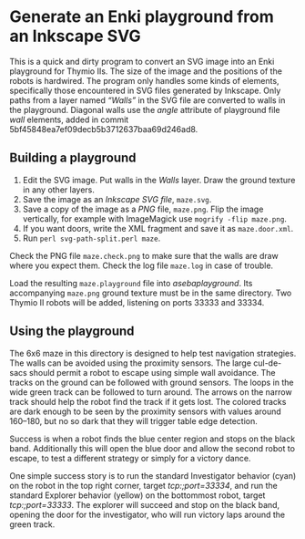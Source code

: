 # Generate an Enki playground from an Inkscape SVG

This is a quick and dirty program to convert an SVG image into an Enki playground for Thymio IIs. The size of the image and the positions of the robots is hardwired. The program only handles some kinds of <path> elements, specifically those encountered in SVG files generated by Inkscape. Only paths from a layer named _“Walls”_ in the SVG file are converted to walls in the playground. Diagonal walls use the _angle_ attribute of playground file _wall_ elements, added in commit 5bf45848ea7ef09decb5b3712637baa69d246ad8.

## Building a playground
1. Edit the SVG image. Put walls in the _Walls_ layer. Draw the ground texture in any other layers.
1. Save the image as an _Inkscape SVG file_, `maze.svg`.
1. Save a copy of the image as a _PNG_ file, `maze.png`. Flip the image vertically, for example with ImageMagick use `mogrify -flip maze.png`.
1. If you want doors, write the XML fragment and save it as `maze.door.xml`.
1. Run `perl svg-path-split.perl maze`.

Check the PNG file `maze.check.png` to make sure that the walls are draw where you expect them. Check the log file `maze.log` in case of trouble.

Load the resulting `maze.playground` file into _asebaplayground_. Its accompanying `maze.png` ground texture must be in the same directory. Two Thymio II robots will be added, listening on ports 33333 and 33334.

## Using the playground
The 6x6 maze in this directory is designed to help test navigation strategies. The walls can be avoided using the proximity sensors. The large cul-de-sacs should permit a robot to escape using simple wall avoidance. The tracks on the ground can be followed with ground sensors. The loops in the wide green track can be followed to turn around. The arrows on the narrow track should help the robot find the track if it gets lost. The colored tracks are dark enough to be seen by the proximity sensors with values around 160–180, but no so dark that they will trigger table edge detection.

Success is when a robot finds the blue center region and stops on the black band. Additionally this will open the blue door and allow the second robot to escape, to test a different strategy or simply for a victory dance.

One simple success story is to run the standard Investigator behavior (cyan) on the robot in the top right corner, target _tcp:;port=33334_, and run the standard Explorer behavior (yellow) on the bottommost robot, target _tcp:;port=33333_. The explorer will succeed and stop on the black band, opening the door for the investigator, who will run victory laps around the green track.
